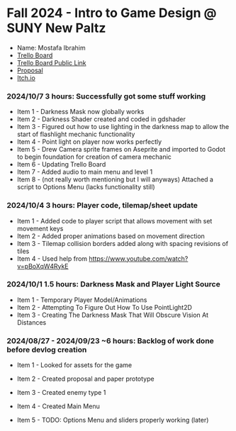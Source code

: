 # Fall 2024 - Intro to Game Design @ SUNY New Paltz
* Name: Mostafa Ibrahim
* [Trello Board](https://trello.com/invite/b/66f336a0b6ce959f7cca8288/ATTI810d517c75c2287caf074ab0219375211459926F/game-design-fp-mi) 
* [Trello Board Public Link](https://trello.com/b/Mm1qgpJD/game-design-fp-mi)
* [Proposal](paperproto/Proposal.pdf)
* [Itch.io](https://blckoutz.itch.io/feel-fear)

### 2024/10/7 3 hours: Successfully got some stuff working
* Item 1 - Darkness Mask now globally works
* Item 2 - Darkness Shader created and coded in gdshader
* Item 3 - Figured out how to use lighting in the darkness map to allow the start of flashlight mechanic functionality
* Item 4 - Point light on player now works perfectly
* Item 5 - Drew Camera sprite frames on Aseprite and imported to Godot to begin foundation for creation of camera mechanic
* Item 6 - Updating Trello Board
* Item 7 - Added audio to main menu and level 1
* Item 8 - (not really worth mentioning but I will anyways) Attached a script to Options Menu (lacks functionality still) 

### 2024/10/4 3 hours: Player code, tilemap/sheet update
* Item 1 - Added code to player script that allows movement with set movement keys
* Item 2 - Added proper animations based on movement direction
* Item 3 - Tilemap collision borders added along with spacing revisions of tiles
* Item 4 - Used help from https://www.youtube.com/watch?v=pBoXqW4RykE

### 2024/10/1 1.5 hours: Darkness Mask and Player Light Source
* Item 1 - Temporary Player Model/Animations
* Item 2 - Attempting To Figure Out How To Use PointLight2D
* Item 3 - Creating The Darkness Mask That Will Obscure Vision At Distances  

### 2024/08/27 - 2024/09/23 ~6 hours: Backlog of work done before devlog creation
* Item 1 - Looked for assets for the game
* Item 2 - Created proposal and paper prototype
* Item 3 - Created enemy type 1
* Item 4 - Created Main Menu
* Item 5 - TODO: Options Menu and sliders properly working (later)








  <!--You can learn more about formatting using markdown.-->
<!--https://docs.github.com/en/get-started/writing-on-github/getting-started-with-writing-and-formatting-on-github/basic-writing-and-formatting-syntax-->

